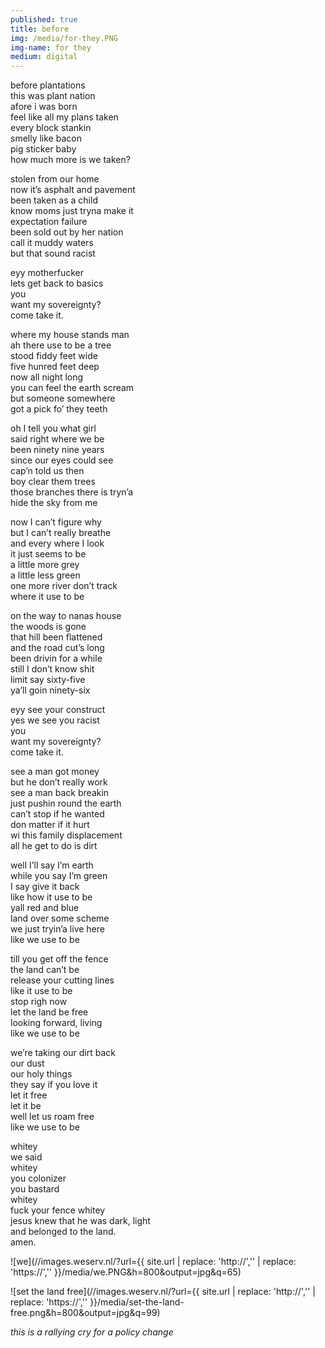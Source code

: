 ```yaml
---
published: true
title: before
img: /media/for-they.PNG
img-name: for they
medium: digital
---  
```


  
before plantations  
this was plant nation  
afore i was born  
feel like all my plans taken  
every block stankin  
smelly like bacon  
pig sticker baby  
how much more is we taken?   
  
stolen from our home  
now it’s asphalt and pavement   
been taken as a child   
know moms just tryna make it  
expectation failure   
been sold out by her nation  
call it muddy waters   
but that sound racist   
  
eyy motherfucker  
lets get back to basics  
you  
want my sovereignty?  
come take it.  
  
where my house stands man  
ah there use to be a tree  
stood fiddy feet wide   
five hunred feet deep  
now all night long  
you can feel the earth scream  
but someone somewhere   
got a pick fo’ they teeth  
  
oh I tell you what girl  
said right where we be  
been ninety nine years  
since our eyes could see  
cap’n told us then  
boy clear them trees   
those branches there is tryn’a   
hide the sky from me  
  
now I can’t figure why  
but I can’t really breathe  
and every where I look   
it just seems to be  
a little more grey  
a little less green  
one more river don’t track  
where it use to be  
  
on the way to nanas house  
the woods is gone  
that hill been flattened  
and the road cut’s long  
been drivin for a while  
still I don’t know shit  
limit say sixty-five   
ya’ll goin ninety-six  
  
eyy see your construct  
yes we see you racist  
you  
want my sovereignty?  
come take it.  

see a man got money  
but he don’t really work  
see a man back breakin  
just pushin round the earth  
can’t stop if he wanted  
don matter if it hurt  
wi this family displacement  
all he get to do is dirt  
  
well I’ll say I’m earth  
while you say I’m green  
I say give it back  
like how it use to be  
yall red and blue  
land over some scheme  
we just tryin’a live here  
like we use to be  
  
till you get off the fence  
the land can’t be  
release your cutting lines   
like it use to be  
stop righ now  
let the land be free  
looking forward, living  
like we use to be  
  
we’re taking our dirt back  
our dust  
our holy things  
they say if you love it  
let it free  
let it be  
well let us roam free  
like we use to be  
  
  
  
  
whitey  
we said  
whitey  
you colonizer  
you bastard  
whitey  
fuck your fence whitey  
jesus knew that he was dark, light    
and belonged to the land.   
amen.  


![we](//images.weserv.nl/?url={{ site.url | replace: 'http://','' | replace: 'https://','' }}/media/we.PNG&h=800&output=jpg&q=65) 
    
  
![set the land free](//images.weserv.nl/?url={{ site.url | replace: 'http://','' | replace: 'https://','' }}/media/set-the-land-free.png&h=800&output=jpg&q=99)  


  
*this is a rallying cry for a policy change*
